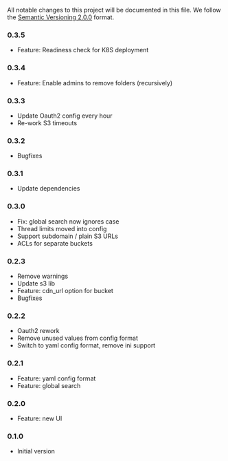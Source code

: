 All notable changes to this project will be documented in this file.
We follow the [Semantic Versioning 2.0.0](http://semver.org/) format.

### 0.3.5
- Feature: Readiness check for K8S deployment

### 0.3.4
- Feature: Enable admins to remove folders (recursively)

### 0.3.3
- Update Oauth2 config every hour
- Re-work S3 timeouts

### 0.3.2
- Bugfixes

### 0.3.1
- Update dependencies

### 0.3.0
- Fix: global search now ignores case
- Thread limits moved into config
- Support subdomain / plain S3 URLs
- ACLs for separate buckets

### 0.2.3
- Remove warnings
- Update s3 lib
- Feature: cdn\_url option for bucket
- Bugfixes

### 0.2.2
- Oauth2 rework
- Remove unused values from config format
- Switch to yaml config format, remove ini support

### 0.2.1
- Feature: yaml config format
- Feature: global search

### 0.2.0
- Feature: new UI

### 0.1.0
- Initial version

